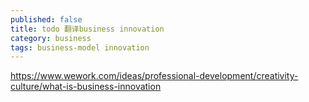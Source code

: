 ```yaml
---
published: false
title: todo 翻译business innovation
category: business
tags: business-model innovation
---
```



https://www.wework.com/ideas/professional-development/creativity-culture/what-is-business-innovation